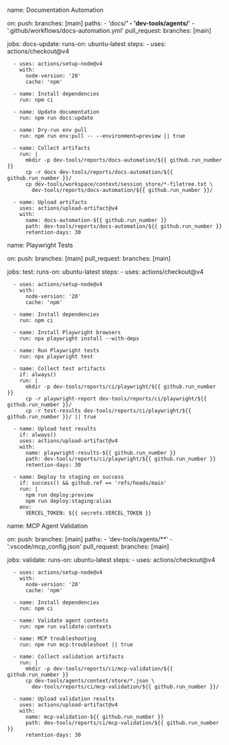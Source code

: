 name: Documentation Automation

on:
push:
branches: [main]
paths: - 'docs/**' - 'dev-tools/agents/**' - '.github/workflows/docs-automation.yml'
pull_request:
branches: [main]

jobs:
docs-update:
runs-on: ubuntu-latest
steps: - uses: actions/checkout@v4

      - uses: actions/setup-node@v4
        with:
          node-version: '20'
          cache: 'npm'

      - name: Install dependencies
        run: npm ci

      - name: Update documentation
        run: npm run docs:update

      - name: Dry-run env pull
        run: npm run env:pull -- --environment=preview || true

      - name: Collect artifacts
        run: |
          mkdir -p dev-tools/reports/docs-automation/${{ github.run_number }}
          cp -r docs dev-tools/reports/docs-automation/${{ github.run_number }}/
          cp dev-tools/workspace/context/session_store/*-filetree.txt \
            dev-tools/reports/docs-automation/${{ github.run_number }}/

      - name: Upload artifacts
        uses: actions/upload-artifact@v4
        with:
          name: docs-automation-${{ github.run_number }}
          path: dev-tools/reports/docs-automation/${{ github.run_number }}
          retention-days: 30

name: Playwright Tests

on:
push:
branches: [main]
pull_request:
branches: [main]

jobs:
test:
runs-on: ubuntu-latest
steps: - uses: actions/checkout@v4

      - uses: actions/setup-node@v4
        with:
          node-version: '20'
          cache: 'npm'

      - name: Install dependencies
        run: npm ci

      - name: Install Playwright browsers
        run: npx playwright install --with-deps

      - name: Run Playwright tests
        run: npx playwright test

      - name: Collect test artifacts
        if: always()
        run: |
          mkdir -p dev-tools/reports/ci/playwright/${{ github.run_number }}
          cp -r playwright-report dev-tools/reports/ci/playwright/${{ github.run_number }}/
          cp -r test-results dev-tools/reports/ci/playwright/${{ github.run_number }}/ || true

      - name: Upload test results
        if: always()
        uses: actions/upload-artifact@v4
        with:
          name: playwright-results-${{ github.run_number }}
          path: dev-tools/reports/ci/playwright/${{ github.run_number }}
          retention-days: 30

      - name: Deploy to staging on success
        if: success() && github.ref == 'refs/heads/main'
        run: |
          npm run deploy:preview
          npm run deploy:staging:alias
        env:
          VERCEL_TOKEN: ${{ secrets.VERCEL_TOKEN }}

name: MCP Agent Validation

on:
push:
branches: [main]
paths: - 'dev-tools/agents/\*\*' - '.vscode/mcp_config.json'
pull_request:
branches: [main]

jobs:
validate:
runs-on: ubuntu-latest
steps: - uses: actions/checkout@v4

      - uses: actions/setup-node@v4
        with:
          node-version: '20'
          cache: 'npm'

      - name: Install dependencies
        run: npm ci

      - name: Validate agent contexts
        run: npm run validate:contexts

      - name: MCP troubleshooting
        run: npm run mcp:troubleshoot || true

      - name: Collect validation artifacts
        run: |
          mkdir -p dev-tools/reports/ci/mcp-validation/${{ github.run_number }}
          cp dev-tools/agents/context/store/*.json \
            dev-tools/reports/ci/mcp-validation/${{ github.run_number }}/

      - name: Upload validation results
        uses: actions/upload-artifact@v4
        with:
          name: mcp-validation-${{ github.run_number }}
          path: dev-tools/reports/ci/mcp-validation/${{ github.run_number }}
          retention-days: 30

